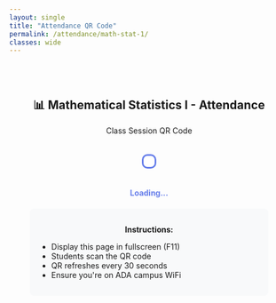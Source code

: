 ```yaml
---
layout: single
title: "Attendance QR Code"
permalink: /attendance/math-stat-1/
classes: wide
---
```


<div style="text-align: center; padding: 2rem;">
  <h2>📊 Mathematical Statistics I - Attendance</h2>
  <p>Class Session QR Code</p>

  <div id="qr-container" style="margin: 20px auto; padding: 10px; border: 3px solid #667eea; border-radius: 10px; display: inline-block; background: white;"></div>
  <p id="qr-status" style="color: #667eea; font-weight: bold; margin-top: 15px;">Loading...</p>

  <div style="margin-top: 20px; padding: 15px; background: #f8f9fa; border-radius: 8px; max-width: 400px; margin-left: auto; margin-right: auto;">
    <p><strong>Instructions:</strong></p>
    <ul style="text-align: left;">
      <li>Display this page in fullscreen (F11)</li>
      <li>Students scan the QR code</li>
      <li>QR refreshes every 30 seconds</li>
      <li>Ensure you're on ADA campus WiFi</li>
    </ul>
  </div>
</div>

<script>
document.addEventListener('DOMContentLoaded', function() {
  'use strict';
  
  console.log('DOM ready, starting QR system...');
  
  var QR_REFRESH_MS = 30000;
  var CLASS_ID = 'STAT2311-F25';
  var qrContainer = document.getElementById('qr-container');
  var statusEl = document.getElementById('qr-status');
  
  if (!qrContainer || !statusEl) {
    console.error('Required elements not found');
    return;
  }
  
  function waitForLib(callback) {
    var attempts = 0;
    function check() {
      attempts++;
      console.log('Checking for QRious library, attempt', attempts, '- type:', typeof QRious);
      
      if (typeof QRious !== 'undefined') {
        console.log('✅ QRious found!', QRious);
        callback();
      } else if (attempts < 50) { // Wait up to 5 seconds
        setTimeout(check, 100);
      } else {
        console.error('❌ QRious library failed to load after 5 seconds');
        statusEl.textContent = '❌ Library failed to load';
        statusEl.style.color = '#dc3545';
      }
    }
    check();
  }
  
  function drawQR(text) {
    try {
      console.log('Creating QR with QRious for:', text);
      
      // Create canvas element
      var canvas = document.createElement('canvas');
      
      // Create QR Code using QRious library
      var qr = new QRious({
        element: canvas,
        value: text,
        size: 256,
        level: 'H'
      });
      
      console.log('✅ QR created successfully');
      
      qrContainer.innerHTML = '';
      qrContainer.appendChild(canvas);
      return true;
      
    } catch (e) {
      console.error('QR generation error:', e);
      return false;
    }
  }
  
  function refreshQR() {
    try {
      var timestamp = Date.now();
      var token = btoa(timestamp + '-' + CLASS_ID);
      var url = location.origin + '/attend/math-stat-1/?tok=' + encodeURIComponent(token);
      
      if (drawQR(url)) {
        statusEl.textContent = '✓ QR Updated - ' + new Date().toLocaleTimeString();
        statusEl.style.color = '#28a745';
        console.log('✅ QR refreshed successfully');
      } else {
        statusEl.textContent = '⚠ Generation failed';
        statusEl.style.color = '#dc3545';
      }
      
    } catch (e) {
      statusEl.textContent = '⚠ Error: ' + e.message;
      statusEl.style.color = '#dc3545';
      console.error('Refresh error:', e);
    }
  }
  
  // Wait for library, then start
  waitForLib(function() {
    console.log('✅ Nayuki QR library loaded successfully');
    statusEl.textContent = 'Generating first QR...';
    statusEl.style.color = '#667eea';
    
    // Generate first QR
    setTimeout(function() {
      refreshQR();
      // Set up interval for refreshing
      setInterval(refreshQR, QR_REFRESH_MS);
    }, 100);
  });
});
</script>
